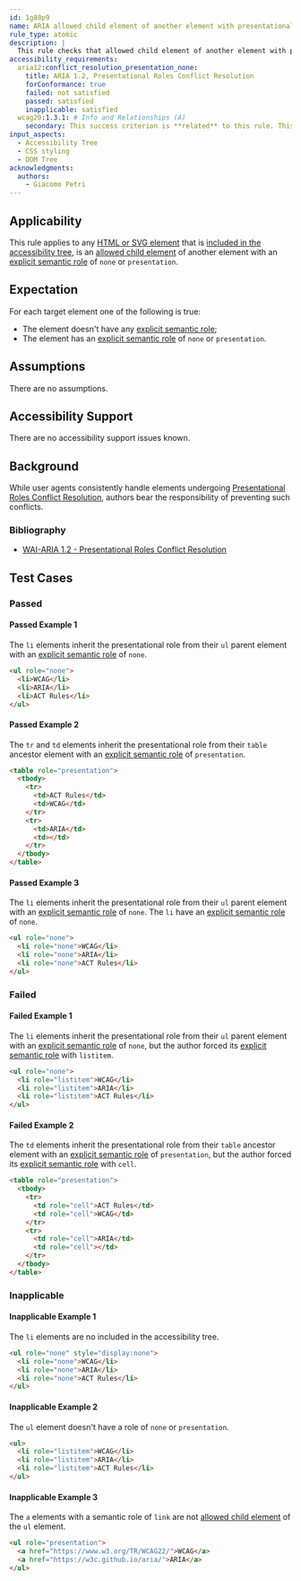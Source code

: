 ```yaml
---
id: 1g88p9
name: ARIA allowed child element of another element with presentational role
rule_type: atomic
description: |
  This rule checks that allowed child element of another element with presentational role does not cause presentational roles conflicts
accessibility_requirements:
  aria12:conflict_resolution_presentation_none:
    title: ARIA 1.2, Presentational Roles Conflict Resolution
    forConformance: true
    failed: not satisfied
    passed: satisfied
    inapplicable: satisfied
  wcag20:1.3.1: # Info and Relationships (A)
    secondary: This success criterion is **related** to this rule. This is because ancestor elements assigned a presentational role with semantic allowed child elements may prevents assistive technologies to convey relationship details, potentially leading to WCAG violations. Some of the examples that either pass or fail overlap with this success criterion.
input_aspects:
  - Accessibility Tree
  - CSS styling
  - DOM Tree
acknowledgments:
  authors:
    - Giacomo Petri
---
```


## Applicability

This rule applies to any [HTML or SVG element][] that is [included in the accessibility tree][], is an [allowed child element](https://www.w3.org/TR/wai-aria-1.3/#mustContain) of another element with an [explicit semantic role][] of `none` or `presentation`.

## Expectation

For each target element one of the following is true:
- The element doesn't have any [explicit semantic role][];
- The element has an [explicit semantic role][] of `none` or `presentation`.

## Assumptions

There are no assumptions.

## Accessibility Support

There are no accessibility support issues known.

## Background

While user agents consistently handle elements undergoing [Presentational Roles Conflict Resolution][], authors bear the responsibility of preventing such conflicts.

### Bibliography

- [WAI-ARIA 1.2 - Presentational Roles Conflict Resolution][Presentational Roles Conflict Resolution]

## Test Cases

### Passed

#### Passed Example 1

The `li` elements inherit the presentational role from their `ul` parent element with an [explicit semantic role][] of `none`.

```html
<ul role="none">
  <li>WCAG</li>
  <li>ARIA</li>
  <li>ACT Rules</li>
</ul>
```

#### Passed Example 2

The `tr` and `td` elements inherit the presentational role from their `table` ancestor element with an [explicit semantic role][] of `presentation`.

```html
<table role="presentation">
  <tbody>
    <tr>
      <td>ACT Rules</td>
      <td>WCAG</td>
    </tr>
    <tr>
      <td>ARIA</td>
      <td></td>
    </tr>
  </tbody>
</table>
```

#### Passed Example 3

The `li` elements inherit the presentational role from their `ul` parent element with an [explicit semantic role][] of `none`. The `li` have an [explicit semantic role][] of `none`.

```html
<ul role="none">
  <li role="none">WCAG</li>
  <li role="none">ARIA</li>
  <li role="none">ACT Rules</li>
</ul>
```

### Failed

#### Failed Example 1

The `li` elements inherit the presentational role from their `ul` parent element with an [explicit semantic role][] of `none`, but the author forced its [explicit semantic role][] with `listitem`.

```html
<ul role="none">
  <li role="listitem">WCAG</li>
  <li role="listitem">ARIA</li>
  <li role="listitem">ACT Rules</li>
</ul>
```

#### Failed Example 2

The `td` elements inherit the presentational role from their `table` ancestor element with an [explicit semantic role][] of `presentation`, but the author forced its [explicit semantic role][] with `cell`.

```html
<table role="presentation">
  <tbody>
    <tr>
      <td role="cell">ACT Rules</td>
      <td role="cell">WCAG</td>
    </tr>
    <tr>
      <td role="cell">ARIA</td>
      <td role="cell"></td>
    </tr>
  </tbody>
</table>
```

### Inapplicable

#### Inapplicable Example 1

The `li` elements are no included in the accessibility tree.

```html
<ul role="none" style="display:none">
  <li role="none">WCAG</li>
  <li role="none">ARIA</li>
  <li role="none">ACT Rules</li>
</ul>
```

#### Inapplicable Example 2

The `ul` element doesn't have a role of `none` or `presentation`.

```html
<ul>
  <li role="listitem">WCAG</li>
  <li role="listitem">ARIA</li>
  <li role="listitem">ACT Rules</li>
</ul>
```

#### Inapplicable Example 3

The `a` elements with a semantic role of `link` are not [allowed child element](https://w3c.github.io/aria/#mustContain) of the `ul` element.

```html
<ul role="presentation">
  <a href="https://www.w3.org/TR/WCAG22/">WCAG</a>
  <a href="https://w3c.github.io/aria/">ARIA</a>
</ul>
```

[explicit semantic role]: #explicit-role 'Definition of Explicit Role'
[included in the accessibility tree]: #included-in-the-accessibility-tree 'Definition of Included in the Accessibility Tree'
[presentational roles conflict resolution]: https://www.w3.org/TR/wai-aria-1.2/#conflict_resolution_presentation_none 'Presentational Roles Conflict Resolution'
[html or svg element]: #namespaced-element
